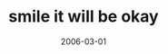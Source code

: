 ---
layout: base.njk
title : 'smile it will be okay' 
view_title : 'smile it will be okay' 
year : '2006' 
date : '2006-03-01' 
img_file : '/drawing/smileitwillbeokay.png' 
html_file : 'smileitwillbeokay' 
next_html : 'didyouhearthat.html' 
year_order : '91' 
permalink : "title/{{html_file}}.html"
---